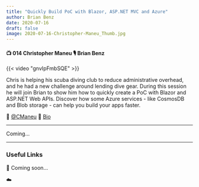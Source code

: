 ```yaml
---
title: "Quickly Build PoC with Blazor, ASP.NET MVC and Azure"
author: Brian Benz
date: 2020-07-16
draft: false
image: 2020-07-16-Christopher-Maneu_Thumb.jpg
---
```


#### 📺 014 Christopher Maneu 🎙️ Brian Benz

<!--more-->

{{< video "gnvIpFmbSQE" >}}

Chris is helping his scuba diving club to reduce administrative overhead, and he had a new challenge around lending dive gear. During this session he will join Brian to show him how to quickly create a PoC with Blazor and ASP.NET Web APIs. Discover how some Azure services - like CosmosDB and Blob storage - can help you build your apps faster.


🔗 [@CManeu](https://twitter.com/cmaneu)
🔗 [Bio](https://developer.microsoft.com/en-us/advocates/chris_maneu)

---

Coming...

---

### Useful Links

🔗 Coming soon...

☁️
